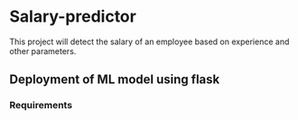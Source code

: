 # Salary-predictor

This project will detect the salary of an employee based on experience and other parameters.

## Deployment of ML model using flask

### Requirements

